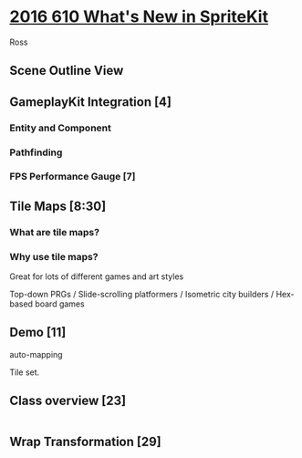 
# [2016 610 What's New in SpriteKit](https://developer.apple.com/videos/play/wwdc2016/610/)

Ross

## Scene Outline View


## GameplayKit Integration [4]

### Entity and Component
### Pathfinding
### FPS Performance Gauge [7]

## Tile Maps [8:30]

### What are tile maps?

### Why use tile maps?

Great for lots of different games and art styles

Top-down PRGs / Slide-scrolling platformers / Isometric city builders / Hex-based board games

## Demo [11]

auto-mapping

Tile set.

## Class overview [23]

```swift

```

## Wrap Transformation [29]

